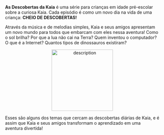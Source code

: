 
**As Descobertas da Kaia** é uma série para crianças em idade pré-escolar sobre a curiosa Kaia. Cada episódio é como um novo dia na vida de uma criança: **CHEIO DE DESCOBERTAS!**  

Através da música e de melodias simples, Kaia e seus amigos apresentam um novo mundo para todos que embarcam com eles nessa aventura! Como o sol brilha? Por que a lua não cai na Terra? Quem inventou o computador? O que é a Internet? Quantos tipos de dinossauros existiram?  
<div align="center">
  <img src="https://github.com/user-attachments/assets/a458b884-4b60-47a4-b443-97f902164a51" alt="description" width="200" />
</div>

Esses são alguns dos temas que cercam as descobertas diárias de Kaia, e é assim que Kaia e seus amigos transformam o aprendizado em uma aventura divertida!






